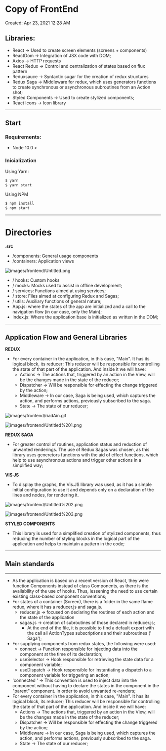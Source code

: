 # Copy of FrontEnd

Created: Apr 23, 2021 12:28 AM

## Libraries:

- React → Used to create screen elements (screens + components)
- ReactDom → Integration of JSX code with DOM;
- Axios → HTTP requests
- React Redux → Control and centralization of states based on flux pattern
- Reduxsauce → Syntactic sugar for the creation of redux structures
- Redux Saga → Middleware for redux, which uses generators functions to create synchronous or asynchronous subroutines from an Action shot;
- Styled Components → Used to create stylized components;
- React Icons → Icon library

---

## Start

### Requirements:

- Node 10.0 >

### Inicialization

Using Yarn:

```jsx
$ yarn
$ yarn start
```

Using NPM

```jsx
$ npm install
$ npm start
```

---

# Directories

.**src**

- /components: General usage components
- /containers: Application views

![images/frontend/Untitled.png](images/frontend/Untitled1.png)

- / hooks: Custom hooks
- / mocks: Mocks used to assist in offline development;
- / services: Functions aimed at using services;
- / store: Files aimed at configuring Redux and Sagas;
- / utils: Auxiliary functions of general nature;
- App.js: where the states of the app are initialized and a call to the navigation flow (in our case, only the Main);
- Index.js: Where the application base is initialized as written in the DOM;

---

## Application Flow and General Libraries

**REDUX** 

- For every container in the application, in this case, "Main". It has its logical block, its reducer;
This reducer will be responsible for controlling the state of that part of the application. And inside it we will have:
    - Actions → The actions that, triggered by an action in the View, will be the changes made in the state of the reducer;
    - Dispatcher → Will be responsible for effecting the change triggered by the action;
    - Middleware → In our case, Saga is being used, which captures the action, and performs actions, previously subscribed to the saga.
    - State → The state of our reducer;

![images/frontend/riadAin.gif](images/frontend/riadAin.gif)

![images/frontend/Untitled%201.png](images/frontend/Untitled%201.png)

**REDUX SAGA**

- For greater control of routines, application status and reduction of unwanted renderings. The use of Redux Sagas was chosen, as this library uses generetors functions with the aid of effect functions, which help to use asynchronous actions and trigger other actions in a simplified way;

**VIS JS**

- To display the graphs, the Vis.JS library was used, as it has a simple initial configuration to use it and depends only on a declaration of the lines and nodes, for rendering it.

![images/frontend/Untitled%202.png](images/frontend/Untitled%202.png)

![images/frontend/Untitled%203.png](images/frontend/Untitled%203.png)

**STYLED COMPONENTS**

- This library is used for a simplified creation of stylized components, thus reducing the number of styling blocks in the logical part of the application and helps to maintain a pattern in the code;

---

## Main standards

---

- As the application is based on a recent version of React, they were function Components instead of class Components, as there is the availability of the use of hooks. Thus, lessening the need to use certain existing class-based component conventions;
- For states of a container (Screen), there is a folder in the same flame redux, where it has a reducer.js and saga.js.
    - reducer.js → focused on declaring the routines of each action and the state of the application
    - sagas.js → creation of subroutines of those declared in reducer.js;
        - At the end of the file, it is possible to find a default export with the call all ActionTypes subscriptions and their subroutines ('<Action> Saga');
- For supplying components from redux states, the following were used:
    - connect → Function responsible for injecting data into the component at the time of its declaration;
    - useSelector → Hook responsible for retrieving the state data for a component variable;
    - useDispatch → Hook responsible for instantiating a dispatch to a component variable for triggering an action;
- 'connected <Component>' → This convention is used to inject data into the component without having to declare the states in the component in the "parent" component. In order to avoid unwanted re-renders;
- For every container in the application, in this case, "Main". It has its logical block, its reducer;
This reducer will be responsible for controlling the state of that part of the application. And inside it we will have:
    - Actions → The actions that, triggered by an action in the View, will be the changes made in the state of the reducer;
    - Dispatcher → Will be responsible for effecting the change triggered by the action;
    - Middleware → In our case, Saga is being used, which captures the action, and performs actions, previously subscribed to the saga.
    - State → The state of our reducer;